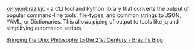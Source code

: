 [kellyjonbrazil/jc](https://github.com/kellyjonbrazil/jc) - a CLI tool and Python library that converts the output of popular command-line tools, file-types, and common strings to JSON, YAML, or Dictionaries. This allows piping of output to tools like jq and simplifying automation scripts.

[Bringing the Unix Philosophy to the 21st Century - Brazil's Blog](https://blog.kellybrazil.com/2019/11/26/bringing-the-unix-philosophy-to-the-21st-century/)
